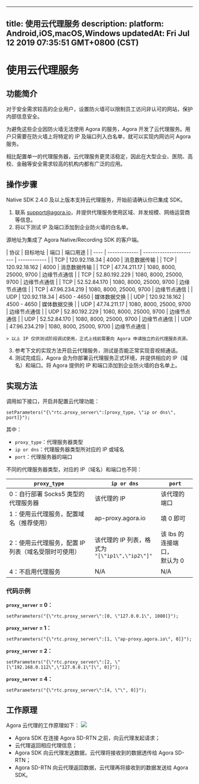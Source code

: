 
---
title: 使用云代理服务
description: 
platform: Android,iOS,macOS,Windows
updatedAt: Fri Jul 12 2019 07:35:51 GMT+0800 (CST)
---
# 使用云代理服务
## 功能简介
对于安全需求较高的企业用户，设置防火墙可以限制员工访问非认可的网站，保护内部信息安全。

为避免这些企业因防火墙无法使用 Agora 的服务，Agora 开发了云代理服务。用户只需要在防火墙上将特定的 IP 及端口列入白名单，就可以实现内网访问 Agora 服务。

相比配置单一的代理服务器，云代理服务更灵活稳定，因此在大型企业、医院、高校、金融等安全需求较高的机构内都有广泛的应用。


## 操作步骤

Native SDK 2.4.0 及以上版本支持云代理服务，开始前请确认你已集成 SDK。

1. 联系 support@agora.io，并提供代理服务使用区域、并发规模、网络运营商等信息。
2. 将以下测试 IP 及端口添加到企业防火墙的白名单。

  源地址为集成了 Agora Native/Recording SDK 的客户端。
 
| 协议 | 目标地址      | 端口                    | 端口用途     |
	| ---- | ------------- | ----------------------- | ------------ |
	| TCP  | 120.92.118.34 | 4000                    | 消息数据传输 |
	| TCP  | 120.92.18.162 | 4000                    | 消息数据传输 |
	| TCP  | 47.74.211.17  | 1080, 8000, 25000, 9700 | 边缘节点通信 |
	| TCP  | 52.80.192.229 | 1080, 8000, 25000, 9700 | 边缘节点通信 |
	| TCP  | 52.52.84.170  | 1080, 8000, 25000, 9700 | 边缘节点通信 |
	| TCP  | 47.96.234.219 | 1080, 8000, 25000, 9700 | 边缘节点通信 |
	| UDP  | 120.92.118.34 | 4500 - 4650             | 媒体数据交换 |
	| UDP  | 120.92.18.162 | 4500 - 4650             | 媒体数据交换 |
	| UDP  | 47.74.211.17  | 1080, 8000, 25000, 9700 | 边缘节点通信 |
	| UDP  | 52.80.192.229 | 1080, 8000, 25000, 9700 | 边缘节点通信 |
	| UDP  | 52.52.84.170  | 1080, 8000, 25000, 9700 | 边缘节点通信 |
	| UDP  | 47.96.234.219 | 1080, 8000, 25000, 9700 | 边缘节点通信 |
	 
	> 以上 IP 仅供测试阶段调试使用，正式上线前需要向 Agora 申请独立的云代理服务资源。
		 
3. 参考下文的实现方法开启云代理服务，测试是否能正常实现音视频通话。
4. 测试完成后，Agora 会为你部署云代理服务正式环境，并提供相应的 IP（域名）和端口。将 Agora 提供的 IP 和端口添加到企业防火墙的白名单上。

## 实现方法

调用如下接口，开启并配置云代理功能：

```
setParameters("{\"rtc.proxy_server\":[proxy_type, \"ip or dns\", port]}");
```

其中：
* `proxy_type`：代理服务器类型
* `ip or dns`：代理服务器类型所对应的 IP 或域名
* `port`：代理服务器的端口

不同的代理服务器类型，对应的 IP（域名）和端口也不同：

| `proxy_type`                                                 | `ip or dns`                                         | `port`                        |
| ------------------------------------------------------------ | --------------------------------------------------- | ----------------------------- |
| 0：自行部署 Socks5 类型的代理服务器                          | 该代理的 IP                                         | 该代理的端口                  |
| 1：使用云代理服务，配置域名（推荐使用） | ap-proxy.agora.io                                   | 填 0 即可                     |
| 2：使用云代理服务，配置 IP 列表（域名受限时可使用） | 该代理的 IP 列表，格式为<br/> `"[\"ip1\",\"ip2\"]"` | 该 lbs 的连接端口，<br>默认为 0 |
| 4：不启用代理服务                                            | N/A                                                 | N/A                           |

### 代码示例

**`proxy_server` = 0：**
```
setParameters("{\"rtc.proxy_server\":[0, \"127.0.0.1\", 1080]}");
```
**`proxy_server` = 1：**
```
setParameters("{\"rtc.proxy_server\":[1, \"ap-proxy.agora.io\", 0]}");
```
**`proxy_server` = 2：**
```
setParameters("{\"rtc.proxy_server\":[2, \"[\"192.168.0.112\",\"127.0.0.1\"]\", 0]}");
```
**`proxy_server` = 4：**
```
setParameters("{\"rtc.proxy_server\":[4, \"\", 0]}");
```

## 工作原理

Agora 云代理的工作原理如下：
![](https://web-cdn.agora.io/docs-files/1543290381396)

* Agora SDK 在连接 Agora SD-RTN 之前，向云代理发起请求；
* 云代理返回相应代理信息；
* Agora SDK 向云代理发送数据，云代理将接收到的数据透传给 Agora SD-RTN；
* Agora SD-RTN 向云代理返回数据，云代理再将接收到的数据发送给 Agora SDK。
